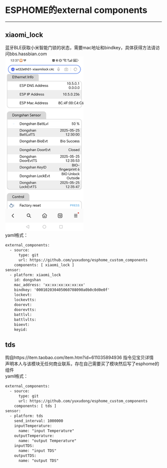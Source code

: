 # ESPHOME的external components
---
## xiaomi_lock
蓝牙BLE获取小米智能门锁的状态，需要mac地址和bindkey，具体获得方法请访问bbs.hassbian.com  
<img src="images/xiaomilock.jpg" alt="drawing" width="50%"/>     
yaml格式：
```
external_components:
  - source:
      type: git
      url: https://github.com/yuxudong/esphome_custom_components
    components: [ xiaomi_lock ]
sensor:
  - platform: xiaomi_lock
    id: dongshan
    mac_address: 'xx:xx:xx:xx:xx:xx'
    bindkey: '000102030405060708090a0b0c0d0e0f'
    lockevt:
    lockevtts:
    doorevt:
    doorevtts:
    battlvl:
    battlvlts:
    bioevt:
    keyid:
```

## tds
购自https://item.taobao.com/item.htm?id=611035894936 指令见宝贝详情    
声明本人与该模块无任何商业联系，存在自己需要买了模块然后写了esphome的组件    
yaml格式：    
```    
external_components:
  - source:
      type: git
      url: https://github.com/yuxudong/esphome_custom_components
    components: [ tds ] 
sensor:
  - platform: tds
    send_interval: 1000000
    inputTemperature:
      name: "input Temperature"
    outputTemperature:
      name: "output Temperature"
    inputTDS:
      name: "input TDS"
    outputTDS:
      name: "output TDS"

```    
    
